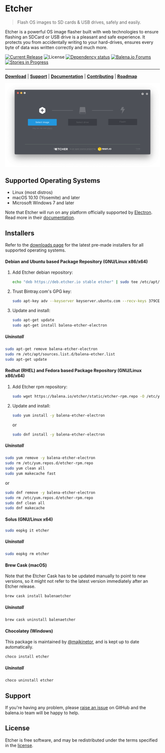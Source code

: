 # Etcher

> Flash OS images to SD cards & USB drives, safely and easily.

Etcher is a powerful OS image flasher built with web technologies to ensure
flashing an SDCard or USB drive is a pleasant and safe experience. It protects
you from accidentally writing to your hard-drives, ensures every byte of data
was written correctly and much more.

[![Current Release](https://img.shields.io/github/release/balena-io/etcher.svg?style=flat-square)](https://balena.io/etcher)
![License](https://img.shields.io/github/license/balena-io/etcher.svg?style=flat-square)
[![Dependency status](https://img.shields.io/david/balena-io/etcher.svg?style=flat-square)](https://david-dm.org/balena-io/etcher)
[![Balena.io Forums](https://img.shields.io/discourse/https/forums.balena.io/topics.svg?style=flat-square&label=balena.io%20forums)](https://forums.balena.io/c/etcher)
[![Stories in Progress](https://img.shields.io/waffle/label/balena-io/etcher/in%20progress.svg?style=flat-square)](https://waffle.io/balena-io/etcher)

***

[**Download**][etcher] | [**Support**][SUPPORT] | [**Documentation**][USER-DOCUMENTATION] | [**Contributing**][CONTRIBUTING] | [**Roadmap**][milestones]

![Etcher](https://raw.githubusercontent.com/balena-io/etcher/master/screenshot.png)

## Supported Operating Systems

- Linux (most distros)
- macOS 10.10 (Yosemite) and later
- Microsoft Windows 7 and later

Note that Etcher will run on any platform officially supported by
[Electron][electron]. Read more in their
[documentation][electron-supported-platforms].

## Installers

Refer to the [downloads page][etcher] for the latest pre-made
installers for all supported operating systems.

#### Debian and Ubuntu based Package Repository (GNU/Linux x86/x64)

1. Add Etcher debian repository:

    ```sh
    echo "deb https://deb.etcher.io stable etcher" | sudo tee /etc/apt/sources.list.d/balena-etcher.list
    ```

2. Trust Bintray.com's GPG key:

    ```sh
    sudo apt-key adv --keyserver keyserver.ubuntu.com --recv-keys 379CE192D401AB61
    ```

3. Update and install:

    ```sh
    sudo apt-get update
    sudo apt-get install balena-etcher-electron
    ```

##### Uninstall

```sh
sudo apt-get remove balena-etcher-electron
sudo rm /etc/apt/sources.list.d/balena-etcher.list
sudo apt-get update
```
#### Redhat (RHEL) and Fedora based Package Repository (GNU/Linux x86/x64)

1. Add Etcher rpm repository:

    ```sh
    sudo wget https://balena.io/etcher/static/etcher-rpm.repo -O /etc/yum.repos.d/etcher-rpm.repo
    ```

2. Update and install:

    ```sh
    sudo yum install -y balena-etcher-electron
    ```
    or
    ```sh
    sudo dnf install -y balena-etcher-electron
    ```

##### Uninstall

```sh
sudo yum remove -y balena-etcher-electron
sudo rm /etc/yum.repos.d/etcher-rpm.repo
sudo yum clean all
sudo yum makecache fast
```
or
```sh
sudo dnf remove -y balena-etcher-electron
sudo rm /etc/yum.repos.d/etcher-rpm.repo
sudo dnf clean all
sudo dnf makecache
```

#### Solus (GNU/Linux x64)

```sh
sudo eopkg it etcher
```

##### Uninstall

```sh
sudo eopkg rm etcher
```

#### Brew Cask (macOS)

Note that the Etcher Cask has to be updated manually to point to new versions,
so it might not refer to the latest version immediately after an Etcher
release.

```sh
brew cask install balenaetcher
```

##### Uninstall

```sh
brew cask uninstall balenaetcher
```

#### Chocolatey (Windows)

This package is maintained by [@majkinetor](https://github.com/majkinetor), and
is kept up to date automatically.

```sh
choco install etcher
```

##### Uninstall

```sh
choco uninstall etcher
```

## Support

If you're having any problem, please [raise an issue][newissue] on GitHub and
the balena.io team will be happy to help.

## License

Etcher is free software, and may be redistributed under the terms specified in
the [license].

[etcher]: https://balena.io/etcher
[electron]: http://electron.atom.io
[electron-supported-platforms]: http://electron.atom.io/docs/tutorial/supported-platforms/
[SUPPORT]: https://github.com/balena-io/etcher/blob/master/SUPPORT.md
[CONTRIBUTING]: https://github.com/balena-io/etcher/blob/master/docs/CONTRIBUTING.md
[USER-DOCUMENTATION]: https://github.com/balena-io/etcher/blob/master/docs/USER-DOCUMENTATION.md
[milestones]: https://github.com/balena-io/etcher/milestones
[newissue]: https://github.com/balena-io/etcher/issues/new
[license]: https://github.com/balena-io/etcher/blob/master/LICENSE
